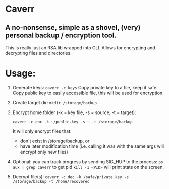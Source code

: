 # Caverr
## A no-nonsense, simple as a shovel, (very) personal backup / encryption tool.

This is really just an RSA lib wrapped into CLI. Allows for encrypting and decrypting files and directories.

# Usage:
1. Generate keys:
    `caverr -c keys`
    Copy private key to a file, keep it safe. Copy public key to easily accessible file, this will be used for encryption.
2. Create target dir:
    `mkdir /storage/backup`
3. Encrypt home folder (-k = key file, -s = source, -t = target):

    `caverr -c enc -k ~/public.key -s ~ -t /storage/backup`

    It will only encrypt files that:
    - don't exist in /storage/backup, or
    - have later modification time
    (i.e. calling it was with the same args will encrypt only new files)
4. Optional: you can track progress by sending SIG_HUP to the process:
    `ps aux | grep caverr` to get pid
    `kill -1 <PID>` will print stats on the screen.
5. Decrypt file(s):
    `caverr -c dec -k /safe/private.key -s /storage/backup -t /home/recovered`
